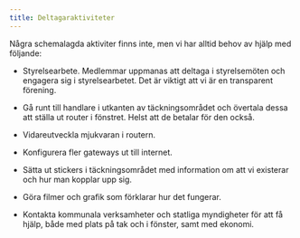 ```yaml
---
title: Deltagaraktiviteter
---
```


Några schemalagda aktiviter finns inte, men vi har alltid behov av hjälp
med följande:

-   Styrelsearbete. Medlemmar uppmanas att deltaga i styrelsemöten och
    engagera sig i styrelsearbetet. Det är viktigt att vi är en
    transparent förening.

-   Gå runt till handlare i utkanten av täckningsområdet och övertala
    dessa att ställa ut router i fönstret. Helst att de betalar för den
    också.

-   Vidareutveckla mjukvaran i routern.

-   Konfigurera fler gateways ut till internet.

-   Sätta ut stickers i täckningsområdet med information om att vi
    existerar och hur man kopplar upp sig.

-   Göra filmer och grafik som förklarar hur det fungerar.

-   Kontakta kommunala verksamheter och statliga myndigheter för att få
    hjälp, både med plats på tak och i fönster, samt med ekonomi.
